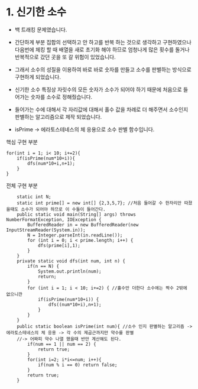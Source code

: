 # 1. 신기한 소수

- 백 트래킹 문제였습니다.

- 간단하게 부분 집합의 선택하고 안 하고를 반복 하는 것으로 생각하고 구현하였으나 다음번에 체킹 할 때 배열을 새로 초기화 해야 하므로 엄청나게 많은 횟수를 돌거나 반복적으로 갔던 곳을 또 갈 위험이 있었습니다.

- 그래서 소수의 성질을 이용하여 바로 바로 숫자를 만들고 소수를 판별하는 방식으로 구현하게 되었습니다.

- 신기한 소수 특징상 자릿수의 모든 숫자가 소수가 되어야 하기 때문에 처음으로 들어가는 숫자를 소수로 정해줬습니다.

- 들어가는 수에 대해서 각 자리값에 대해서 홀수 값을 차례로 더 해주면서 소수인지 판별하는 알고리즘으로 제작 되었습니다.

- isPrime -> 에라토스테네스의 체 응용으로 소수 판별 함수입니다.

핵심 구현 부분
```
for(int i = 1; i< 10; i+=2){
    if(isPrime(num*10+i)){
        dfs(num*10+i,n+1);
    }
}
```

전체 구현 부분

```
	static int N;
	static int prime[] = new int[] {2,3,5,7}; //처음 들어갈 수 한자리만 따졌을때도 소수가 되어야 하므로 이 수들이 들어간다.
	public static void main(String[] args) throws NumberFormatException, IOException {
		BufferedReader in = new BufferedReader(new InputStreamReader(System.in));
		N = Integer.parseInt(in.readLine());
		for (int i = 0; i < prime.length; i++) {
			dfs(prime[i],1);
		}
	}
    private static void dfs(int num, int n) {
    	if(n == N) {
    		System.out.println(num);
    		return;
    	}
    	for (int i = 1; i < 10; i+=2) { //홀수만 더한다 소수에는 짝수 2밖에 없으니깐
			if(isPrime(num*10+i)) { 
				dfs((num*10+i),n+1);
			}
		}
	}
	public static boolean isPrime(int num){ //소수 인지 판별하는 알고리즘 -> 에라토스테네스의 체 응용 -> 각 수의 제곱근까지만 약수를 판별 
	//-> 어짜피 약수 나열 했을때 반만 계산해도 된다.
        if(num == 1 || num == 2) {
        	return true;
        }
		for(int i=2; i*i<=num; i++){
            if(num % i == 0) return false;
        }
        return true;
    }



```

